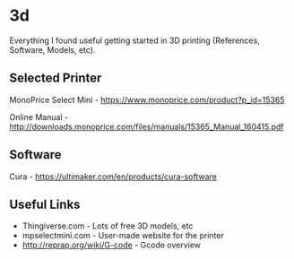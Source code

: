 # 3d
Everything I found useful getting started in 3D printing (References, Software, Models, etc).

## Selected Printer
MonoPrice Select Mini - https://www.monoprice.com/product?p_id=15365

Online Manual - http://downloads.monoprice.com/files/manuals/15365_Manual_160415.pdf

## Software
Cura - https://ultimaker.com/en/products/cura-software

## Useful Links
- Thingiverse.com - Lots of free 3D models, etc
- mpselectmini.com - User-made website for the printer
- http://reprap.org/wiki/G-code - Gcode overview
